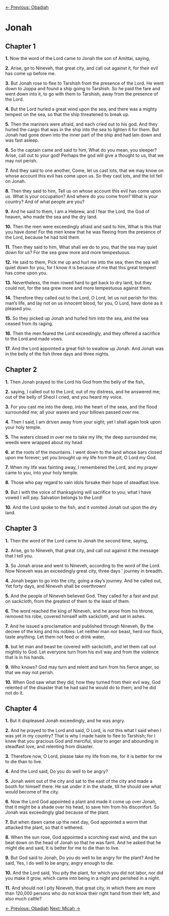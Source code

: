 [← Previous: Obadiah](./31_Obadiah.md)

# Jonah <!-- Start Verse Index: 22532 -->

## Chapter 1

**1.** Now the word of the Lord came to Jonah the son of Amittai, saying, <!-- Index: 22532 -->

**2.** Arise, go to Nineveh, that great city, and call out against it, for their evil has come up before me. <!-- Index: 22533 -->

**3.** But Jonah rose to flee to Tarshish from the presence of the Lord. He went down to Joppa and found a ship going to Tarshish. So he paid the fare and went down into it, to go with them to Tarshish, away from the presence of the Lord. <!-- Index: 22534 -->

**4.** But the Lord hurled a great wind upon the sea, and there was a mighty tempest on the sea, so that the ship threatened to break up. <!-- Index: 22535 -->

**5.** Then the mariners were afraid, and each cried out to his god. And they hurled the cargo that was in the ship into the sea to lighten it for them. But Jonah had gone down into the inner part of the ship and had lain down and was fast asleep. <!-- Index: 22536 -->

**6.** So the captain came and said to him, What do you mean, you sleeper? Arise, call out to your god! Perhaps the god will give a thought to us, that we may not perish. <!-- Index: 22537 -->

**7.** And they said to one another, Come, let us cast lots, that we may know on whose account this evil has come upon us. So they cast lots, and the lot fell on Jonah. <!-- Index: 22538 -->

**8.** Then they said to him, Tell us on whose account this evil has come upon us. What is your occupation? And where do you come from? What is your country? And of what people are you? <!-- Index: 22539 -->

**9.** And he said to them, I am a Hebrew, and I fear the Lord, the God of heaven, who made the sea and the dry land. <!-- Index: 22540 -->

**10.** Then the men were exceedingly afraid and said to him, What is this that you have done! For the men knew that he was fleeing from the presence of the Lord, because he had told them. <!-- Index: 22541 -->

**11.** Then they said to him, What shall we do to you, that the sea may quiet down for us? For the sea grew more and more tempestuous. <!-- Index: 22542 -->

**12.** He said to them, Pick me up and hurl me into the sea; then the sea will quiet down for you, for I know it is because of me that this great tempest has come upon you. <!-- Index: 22543 -->

**13.** Nevertheless, the men rowed hard to get back to dry land, but they could not, for the sea grew more and more tempestuous against them. <!-- Index: 22544 -->

**14.** Therefore they called out to the Lord, O Lord, let us not perish for this man’s life, and lay not on us innocent blood, for you, O Lord, have done as it pleased you. <!-- Index: 22545 -->

**15.** So they picked up Jonah and hurled him into the sea, and the sea ceased from its raging. <!-- Index: 22546 -->

**16.** Then the men feared the Lord exceedingly, and they offered a sacrifice to the Lord and made vows. <!-- Index: 22547 -->

**17.** And the Lord appointed a great fish to swallow up Jonah. And Jonah was in the belly of the fish three days and three nights. <!-- Index: 22548 -->

## Chapter 2

**1.** Then Jonah prayed to the Lord his God from the belly of the fish, <!-- Index: 22549 -->

**2.** saying, I called out to the Lord, out of my distress, and he answered me; out of the belly of Sheol I cried, and you heard my voice. <!-- Index: 22550 -->

**3.** For you cast me into the deep, into the heart of the seas, and the flood surrounded me; all your waves and your billows passed over me. <!-- Index: 22551 -->

**4.** Then I said, I am driven away from your sight; yet I shall again look upon your holy temple. <!-- Index: 22552 -->

**5.** The waters closed in over me to take my life; the deep surrounded me; weeds were wrapped about my head <!-- Index: 22553 -->

**6.** at the roots of the mountains. I went down to the land whose bars closed upon me forever; yet you brought up my life from the pit, O Lord my God. <!-- Index: 22554 -->

**7.** When my life was fainting away, I remembered the Lord, and my prayer came to you, into your holy temple. <!-- Index: 22555 -->

**8.** Those who pay regard to vain idols forsake their hope of steadfast love. <!-- Index: 22556 -->

**9.** But I with the voice of thanksgiving will sacrifice to you; what I have vowed I will pay. Salvation belongs to the Lord! <!-- Index: 22557 -->

**10.** And the Lord spoke to the fish, and it vomited Jonah out upon the dry land. <!-- Index: 22558 -->

## Chapter 3

**1.** Then the word of the Lord came to Jonah the second time, saying, <!-- Index: 22559 -->

**2.** Arise, go to Nineveh, that great city, and call out against it the message that I tell you. <!-- Index: 22560 -->

**3.** So Jonah arose and went to Nineveh, according to the word of the Lord. Now Nineveh was an exceedingly great city, three days ’ journey in breadth. <!-- Index: 22561 -->

**4.** Jonah began to go into the city, going a day’s journey. And he called out, Yet forty days, and Nineveh shall be overthrown! <!-- Index: 22562 -->

**5.** And the people of Nineveh believed God. They called for a fast and put on sackcloth, from the greatest of them to the least of them. <!-- Index: 22563 -->

**6.** The word reached the king of Nineveh, and he arose from his throne, removed his robe, covered himself with sackcloth, and sat in ashes. <!-- Index: 22564 -->

**7.** And he issued a proclamation and published through Nineveh, By the decree of the king and his nobles: Let neither man nor beast, herd nor flock, taste anything. Let them not feed or drink water, <!-- Index: 22565 -->

**8.** but let man and beast be covered with sackcloth, and let them call out mightily to God. Let everyone turn from his evil way and from the violence that is in his hands. <!-- Index: 22566 -->

**9.** Who knows? God may turn and relent and turn from his fierce anger, so that we may not perish. <!-- Index: 22567 -->

**10.** When God saw what they did, how they turned from their evil way, God relented of the disaster that he had said he would do to them, and he did not do it. <!-- Index: 22568 -->

## Chapter 4

**1.** But it displeased Jonah exceedingly, and he was angry. <!-- Index: 22569 -->

**2.** And he prayed to the Lord and said, O Lord, is not this what I said when I was yet in my country? That is why I made haste to flee to Tarshish; for I knew that you gracious God and merciful, slow to anger and abounding in steadfast love, and relenting from disaster. <!-- Index: 22570 -->

**3.** Therefore now, O Lord, please take my life from me, for it is better for me to die than to live. <!-- Index: 22571 -->

**4.** And the Lord said, Do you do well to be angry? <!-- Index: 22572 -->

**5.** Jonah went out of the city and sat to the east of the city and made a booth for himself there. He sat under it in the shade, till he should see what would become of the city. <!-- Index: 22573 -->

**6.** Now the Lord God appointed a plant and made it come up over Jonah, that it might be a shade over his head, to save him from his discomfort. So Jonah was exceedingly glad because of the plant. <!-- Index: 22574 -->

**7.** But when dawn came up the next day, God appointed a worm that attacked the plant, so that it withered. <!-- Index: 22575 -->

**8.** When the sun rose, God appointed a scorching east wind, and the sun beat down on the head of Jonah so that he was faint. And he asked that he might die and said, It is better for me to die than to live. <!-- Index: 22576 -->

**9.** But God said to Jonah, Do you do well to be angry for the plant? And he said, Yes, I do well to be angry, angry enough to die. <!-- Index: 22577 -->

**10.** And the Lord said, You pity the plant, for which you did not labor, nor did you make it grow, which came into being in a night and perished in a night. <!-- Index: 22578 -->

**11.** And should not I pity Nineveh, that great city, in which there are more than 120,000 persons who do not know their right hand from their left, and also much cattle? <!-- Index: 22579 -->


[← Previous: Obadiah](./31_Obadiah.md)
[Next: Micah →](./33_Micah.md)
